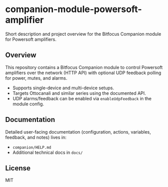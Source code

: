 # companion-module-powersoft-amplifier

Short description and project overview for the Bitfocus Companion module for Powersoft amplifiers.

## Overview

This repository contains a Bitfocus Companion module to control Powersoft amplifiers over the network (HTTP API) with optional UDP feedback polling for power, mutes, and alarms.

- Supports single-device and multi-device setups.
- Targets Ottocanali and similar series using the documented API.
- UDP alarms/feedback can be enabled via `enableUdpFeedback` in the module config.

## Documentation

Detailed user-facing documentation (configuration, actions, variables, feedback, and notes) lives in:

- `companion/HELP.md`
- Additional technical docs in `docs/`

## License

MIT
